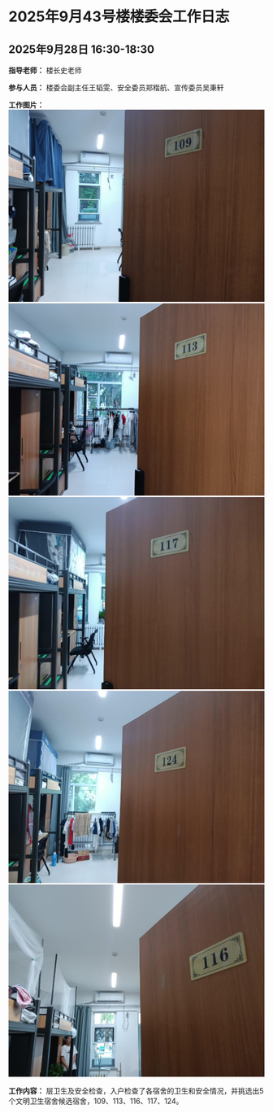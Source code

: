 # 2025年9月43号楼楼委会工作日志

## 2025年9月28日 16:30-18:30

**指导老师：**
楼长史老师

**参与人员：**
楼委会副主任王韬雯、安全委员郑楷航、宣传委员吴秉轩

**工作图片：**
![工作照片1](9.28/微信图片_20250928172719_63_868.jpg)
![工作照片2](9.28/微信图片_20250928172730_64_868.jpg)
![工作照片1](9.28/微信图片_20250928172737_65_868.jpg)
![工作照片2](9.28/微信图片_20250928172741_66_868.jpg)
![工作照片1](9.28/微信图片_20250928172747_67_868.jpg)

**工作内容：**
层卫生及安全检查，入户检查了各宿舍的卫生和安全情况，并挑选出5个文明卫生宿舍候选宿舍，109、113、116、117、124。

